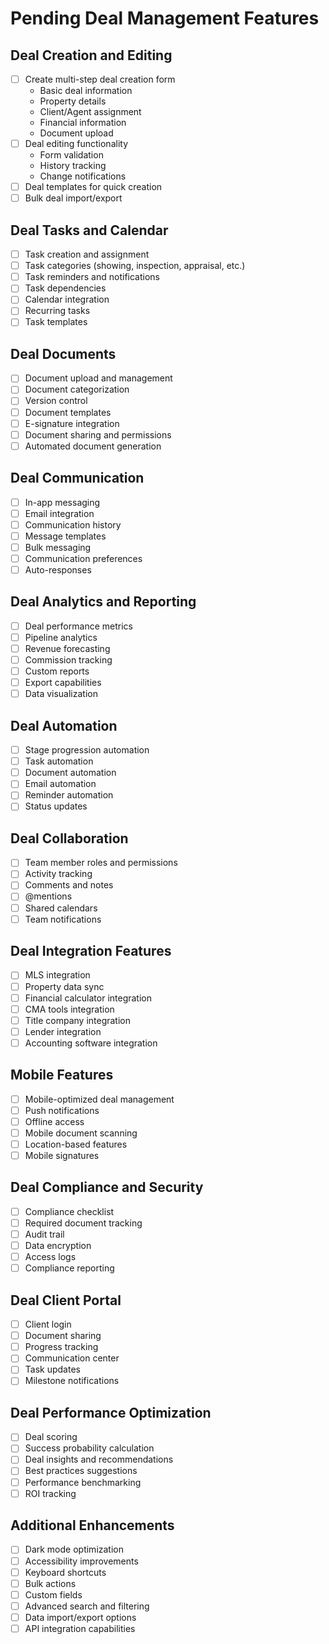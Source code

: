 # Pending Deal Management Features

## Deal Creation and Editing
- [ ] Create multi-step deal creation form
  - Basic deal information
  - Property details
  - Client/Agent assignment
  - Financial information
  - Document upload
- [ ] Deal editing functionality
  - Form validation
  - History tracking
  - Change notifications
- [ ] Deal templates for quick creation
- [ ] Bulk deal import/export

## Deal Tasks and Calendar
- [ ] Task creation and assignment
- [ ] Task categories (showing, inspection, appraisal, etc.)
- [ ] Task reminders and notifications
- [ ] Task dependencies
- [ ] Calendar integration
- [ ] Recurring tasks
- [ ] Task templates

## Deal Documents
- [ ] Document upload and management
- [ ] Document categorization
- [ ] Version control
- [ ] Document templates
- [ ] E-signature integration
- [ ] Document sharing and permissions
- [ ] Automated document generation

## Deal Communication
- [ ] In-app messaging
- [ ] Email integration
- [ ] Communication history
- [ ] Message templates
- [ ] Bulk messaging
- [ ] Communication preferences
- [ ] Auto-responses

## Deal Analytics and Reporting
- [ ] Deal performance metrics
- [ ] Pipeline analytics
- [ ] Revenue forecasting
- [ ] Commission tracking
- [ ] Custom reports
- [ ] Export capabilities
- [ ] Data visualization

## Deal Automation
- [ ] Stage progression automation
- [ ] Task automation
- [ ] Document automation
- [ ] Email automation
- [ ] Reminder automation
- [ ] Status updates

## Deal Collaboration
- [ ] Team member roles and permissions
- [ ] Activity tracking
- [ ] Comments and notes
- [ ] @mentions
- [ ] Shared calendars
- [ ] Team notifications

## Deal Integration Features
- [ ] MLS integration
- [ ] Property data sync
- [ ] Financial calculator integration
- [ ] CMA tools integration
- [ ] Title company integration
- [ ] Lender integration
- [ ] Accounting software integration

## Mobile Features
- [ ] Mobile-optimized deal management
- [ ] Push notifications
- [ ] Offline access
- [ ] Mobile document scanning
- [ ] Location-based features
- [ ] Mobile signatures

## Deal Compliance and Security
- [ ] Compliance checklist
- [ ] Required document tracking
- [ ] Audit trail
- [ ] Data encryption
- [ ] Access logs
- [ ] Compliance reporting

## Deal Client Portal
- [ ] Client login
- [ ] Document sharing
- [ ] Progress tracking
- [ ] Communication center
- [ ] Task updates
- [ ] Milestone notifications

## Deal Performance Optimization
- [ ] Deal scoring
- [ ] Success probability calculation
- [ ] Deal insights and recommendations
- [ ] Best practices suggestions
- [ ] Performance benchmarking
- [ ] ROI tracking

## Additional Enhancements
- [ ] Dark mode optimization
- [ ] Accessibility improvements
- [ ] Keyboard shortcuts
- [ ] Bulk actions
- [ ] Custom fields
- [ ] Advanced search and filtering
- [ ] Data import/export options
- [ ] API integration capabilities
